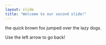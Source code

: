 ```yaml
---
layout: slide
title: "Welcome to our second slide!"
---
```

the quick brown fox jumped over the lazy dogs.

Use the left arrow to go back!
